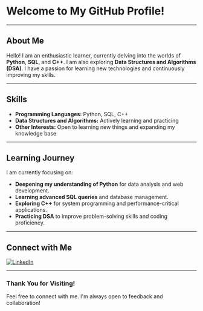 # Welcome to My GitHub Profile!

---

## About Me

Hello! I am an enthusiastic learner, currently delving into the worlds of **Python**, **SQL**, and **C++**. I am also exploring **Data Structures and Algorithms (DSA)**. I have a passion for learning new technologies and continuously improving my skills.

---

## Skills

- **Programming Languages:** Python, SQL, C++
- **Data Structures and Algorithms:** Actively learning and practicing
- **Other Interests:** Open to learning new things and expanding my knowledge base

---

## Learning Journey

I am currently focusing on:

- **Deepening my understanding of Python** for data analysis and web development.
- **Learning advanced SQL queries** and database management.
- **Exploring C++** for system programming and performance-critical applications.
- **Practicing DSA** to improve problem-solving skills and coding proficiency.

---

## Connect with Me

[![LinkedIn](https://img.shields.io/badge/LinkedIn-Connect-blue?style=for-the-badge&logo=linkedin)](https://www.linkedin.com/in/your-profile)

---

### Thank You for Visiting!

Feel free to connect with me. I'm always open to feedback and collaboration!
